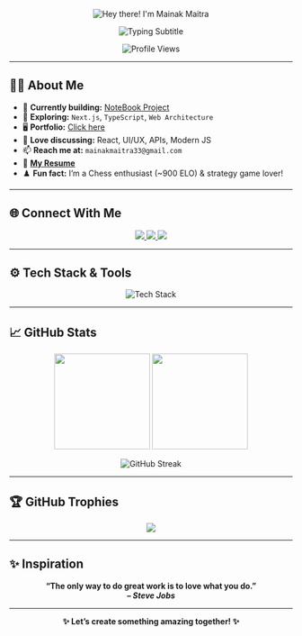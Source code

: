 <!-- Neon Header Replacement (GIF) -->
<p align="center">
  <img src="https://readme-typing-svg.demolab.com?font=Fira+Code&size=30&duration=2000&pause=1000&color=0A66C2&center=true&vCenter=true&width=700&lines=Hey+there!+👋+I'm+Mainak+Maitra" alt="Hey there! I'm Mainak Maitra" />
</p>

<!-- Animated Typing Subtitle -->
<p align="center">
  <img src="https://readme-typing-svg.demolab.com?font=Fira+Code&weight=600&size=25&pause=1000&color=2EC4B6&center=true&vCenter=true&width=460&lines=💻+Frontend+Developer;🛠️+Backend+Enthusiast;🎯+Lifelong+Learner" alt="Typing Subtitle" />
</p>

<p align="center">
  <img src="https://komarev.com/ghpvc/?username=mkm630&label=Profile%20views&color=0e75b6&style=flat" alt="Profile Views" />
</p>

---

## 👨‍💻 About Me

- 🚀 **Currently building:** [NoteBook Project](https://github.com/MkM630/Note_book)  
- 🌱 **Exploring:** `Next.js`, `TypeScript`, `Web Architecture`  
- 🖥️ **Portfolio:** [Click here](https://portfolio-2-0-wheat.vercel.app/)  
- 💬 **Love discussing:** React, UI/UX, APIs, Modern JS  
- 📫 **Reach me at:** `mainakmaitra33@gmail.com`  
- 📄 [**My Resume**](https://drive.google.com/file/d/1ibcHpYQ27bMzhJQ0tvzFLolozQbSot0F/view?usp=sharing)  
- ♟️ **Fun fact:** I’m a Chess enthusiast (~900 ELO) & strategy game lover!

---

## 🌐 Connect With Me

<p align="center">
  <a href="https://www.linkedin.com/in/mainakmaitra/" target="_blank">
    <img src="https://img.shields.io/badge/LinkedIn-0A66C2?style=for-the-badge&logo=linkedin&logoColor=white" />
  </a>
  <a href="https://www.leetcode.com/mm3076" target="_blank">
    <img src="https://img.shields.io/badge/LeetCode-FFA116?style=for-the-badge&logo=leetcode&logoColor=white" />
  </a>
  <a href="mailto:mainakmaitra33@gmail.com">
    <img src="https://img.shields.io/badge/Gmail-EA4335?style=for-the-badge&logo=gmail&logoColor=white" />
  </a>
</p>

---

## ⚙️ Tech Stack & Tools

<p align="center">
  <img src="https://skillicons.dev/icons?i=js,ts,react,nextjs,nodejs,express,mongodb,mysql,postgres,tailwind,html,css,c,cpp,java,python,linux,git,figma,postman" alt="Tech Stack" />
</p>

---

## 📈 GitHub Stats

<p align="center">
  <img src="https://github-readme-stats.vercel.app/api?username=mkm630&show_icons=true&theme=radical" height="170" />
  <img src="https://github-readme-stats.vercel.app/api/top-langs/?username=mkm630&layout=compact&theme=radical" height="170" />
</p>

<p align="center">
  <img src="https://github-readme-streak-stats.herokuapp.com/?user=mkm630&theme=radical" alt="GitHub Streak" />
</p>

---

## 🏆 GitHub Trophies

<p align="center">
  <img src="https://github-profile-trophy.vercel.app/?username=mkm630&theme=tokyonight&row=2&column=3" />
</p>

---

## ✨ Inspiration

<p align="center">
  <b>“The only way to do great work is to love what you do.”<br>
  <i>– Steve Jobs</i></b>
</p>

---

<p align="center">
  <b>✨ Let’s create something amazing together! ✨</b>
</p>
